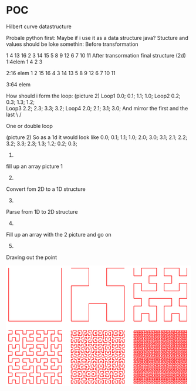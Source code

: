 # POC

Hilbert curve datastructure

Probale python first:
Maybe if i use it as a data structure java?
Stucture and values should be loke somethin:
Before transformation


1	4	13	16
2	3	14	15
5	8	9	12
6	7	10	11
After transormation final structure (2d)
1:4elem
1	4
2	3

2:16 elem
1	2	15	16
4	3	14	13
5	8	9	12
6	7	10	11

3:64 elem





How should i form the loop: 
(picture 2)
Loop1 0.0; 0.1; 1.1; 1.0;
Loop2 0.2; 0.3; 1.3; 1.2;  
Loop3 2.2; 2.3; 3.3; 3.2;
Loop4 2.0; 2.1; 3.1; 3.0;
And mirror the first and the last \ /

One or double loop

(picture 2)
So as a 1d it would look like 0.0; 0.1; 1.1; 1.0; 2.0; 3.0; 3.1; 2.1; 2.2; 3.2; 3.3; 2.3; 1.3; 1.2; 0.2; 0.3;


1.
fill up an array picture 1

2.
Convert fom 2D to a 1D structure

3.
Parse from 1D to 2D structure

4.
Fill up an array with the 2 picture and go on

5.
Draving out the point

<img src="hilbert curve.png" alt="hilbert curve"/>
